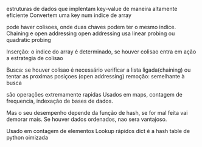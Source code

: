 estruturas de dados que implentam key-value de maneira altamente eficiente
Convertem uma key num indice de array

pode haver colisoes, onde duas chaves podem ter o mesmo indice.
Chaining e open addressing
open addressing usa linear probing ou quadratic probing

Inserção:
o indice do array é determinado, se houver colisao entra em ação a estrategia de colisao

Busca:
se houver colisao é necessário verificar a lista ligada(chaining) ou tentar as proximas posiçoes (open addressing)
remoção: semelhante à busca

são operações extremamente rapidas 
Usados em maps, contagem de frequencia, indexação de bases de dados.

Mas o seu desempenho depende da função de hash, se for mal feita vai demorar mais.
Se houver dados ordenados, nao sera vantajoso.

Usado em contagem de elementos
Lookup rápidos
dict é a hash table de python oimizada